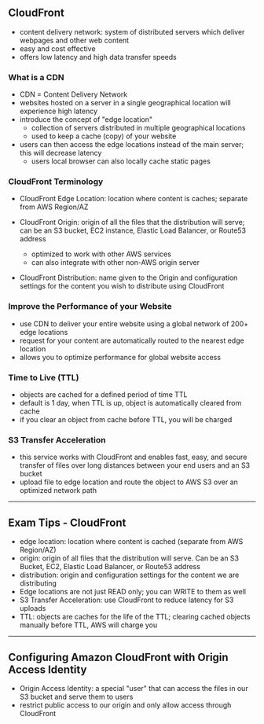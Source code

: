 ## CloudFront
- content delivery network: system of distributed servers which deliver webpages and other web content
- easy and cost effective
- offers low latency and high data transfer speeds

### What is a CDN
- CDN = Content Delivery Network
- websites hosted on a server in a single geographical location will experience high latency
- introduce the concept of "edge location"
  - collection of servers distributed in multiple geographical locations
  - used to keep a cache (copy) of your website
- users can then access the edge locations instead of the main server; this will decrease latency
  - users local browser can also locally cache static pages


### CloudFront Terminology
- CloudFront Edge Location: location where content is caches; separate from AWS Region/AZ
- CloudFront Origin: origin of all the files that the distribution will serve; can be an S3 bucket, EC2 instance, Elastic Load Balancer, or Route53 address
  - optimized to work with other AWS services
  - can also integrate with other non-AWS origin server

- CloudFront Distribution: name given to the Origin and configuration settings for the content you wish to distribute using CloudFront 

### Improve the Performance of your Website
- use CDN to deliver your entire website using a global network of 200+ edge locations
- request for your content are automatically routed to the nearest edge location
- allows you to optimize performance for global website access

### Time to Live (TTL)
- objects are cached for a defined period of time TTL
- default is 1 day, when TTL is up, object is automatically cleared from cache
- if you clear an object from cache before TTL, you will be charged 

### S3 Transfer Acceleration
- this service works with CloudFront and enables fast, easy, and secure transfer of files over long distances between your end users and an S3 bucket
- upload file to edge location and route the object to AWS S3 over an optimized network path

---
## Exam Tips - CloudFront
- edge location: location where content is cached (separate from AWS Region/AZ)
- origin: origin of all files that the distribution will serve. Can be an S3 Bucket, EC2, Elastic Load Balancer, or Route53 address
- distribution: origin and configuration settings for the content we are distributing
- Edge locations are not just READ only; you can WRITE to them as well
- S3 Transfer Acceleration: use CloudFront to reduce latency for S3 uploads
- TTL: objects are caches for the life of the TTL; clearing cached objects manually before TTL, AWS will charge you

---
## Configuring Amazon CloudFront with Origin Access Identity
-  Origin Access Identity: a special "user" that can access the files in our S3 bucket and serve them to users
-  restrict public access to our origin and only allow access through CloudFront
